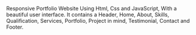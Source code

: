 Responsive Portfolio Website Using Html, Css and JavaScript, With a beautiful user interface. It contains a Header, Home, About, Skills, Qualification, Services, Portfolio, Project in mind, Testimonial, Contact and Footer.



